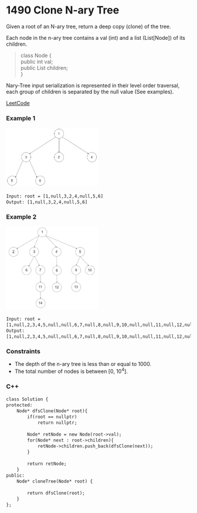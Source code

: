 # 1490 Clone N-ary Tree

Given a root of an N-ary tree, return a deep copy (clone) of the tree.

Each node in the n-ary tree contains a val (int) and a list (List[Node]) of its children.

> class Node {  
    public int val;  
    public List<Node> children;  
}

Nary-Tree input serialization is represented in their level order traversal, each group of children is separated by the null value (See examples).

[LeetCode](https://leetcode.cn/problems/clone-n-ary-tree/description/)

### Example 1

<img src="img/1490_1.png" width = "250"/>

```
Input: root = [1,null,3,2,4,null,5,6]
Output: [1,null,3,2,4,null,5,6]
```


### Example 2

<img src="img/1490_2.png" width = "250"/>

```
Input: root = [1,null,2,3,4,5,null,null,6,7,null,8,null,9,10,null,null,11,null,12,null,13,null,null,14]
Output: [1,null,2,3,4,5,null,null,6,7,null,8,null,9,10,null,null,11,null,12,null,13,null,null,14]
```

### Constraints

* The depth of the n-ary tree is less than or equal to 1000.
* The total number of nodes is between [0, 10<sup>4</sup>].

### C++ 

```
class Solution {
protected:
    Node* dfsClone(Node* root){
        if(root == nullptr)
            return nullptr;

        Node* retNode = new Node(root->val);
        for(Node* next : root->children){
            retNode->children.push_back(dfsClone(next));
        }

        return retNode;
    }
public:
    Node* cloneTree(Node* root) {

        return dfsClone(root);        
    }
};
```